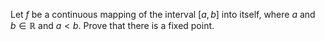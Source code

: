 Let $`f`$ be a continuous mapping of the interval $`[a,b]`$ into itself, where $`a`$ and $`b \in \mathbb{R}`$ and $`a < b`$. Prove that there is a fixed point.